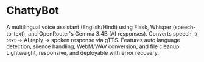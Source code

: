 # ChattyBot
A multilingual voice assistant (English/Hindi) using Flask, Whisper (speech-to-text), and OpenRouter's Gemma 3.4B (AI responses). Converts speech → text → AI reply → spoken response via gTTS. Features auto language detection, silence handling, WebM/WAV conversion, and file cleanup. Lightweight, responsive, and deployable with error recovery.
